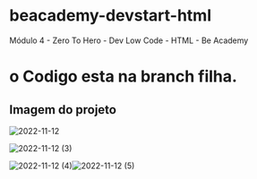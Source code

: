 # beacademy-devstart-html
Módulo 4 - Zero To Hero - Dev Low Code - HTML - Be Academy

# o Codigo esta na branch filha.

## Imagem do projeto

![2022-11-12](https://user-images.githubusercontent.com/85379351/201457286-5f4f0a6b-e923-412d-b5a8-80171b3d677e.png)

![2022-11-12 (3)](https://user-images.githubusercontent.com/85379351/201457329-6f137069-c7a6-4492-8c31-58379e0a90ff.png)

![2022-11-12 (4)](https://user-images.githubusercontent.com/85379351/201457435-e6c45224-54bf-4447-8df1-50d94a4fedba.png)![2022-11-12 (5)](https://user-images.githubusercontent.com/85379351/201457503-abdadf37-dfc0-4d01-ae14-8be6f51f33fb.png)




